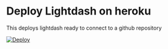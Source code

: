 # Deploy Lightdash on heroku

This deploys lightdash ready to connect to a github repository

[![Deploy](https://www.herokucdn.com/deploy/button.svg)](https://heroku.com/deploy)

